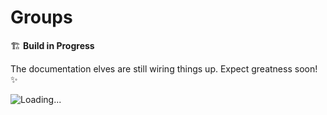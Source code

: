 # Groups

🏗️ **Build in Progress**

The documentation elves are still wiring things up.
Expect greatness soon! ✨

<img style="text-align: center;" src="/app/assets/docs/images/loader.png" alt="Loading..." />
